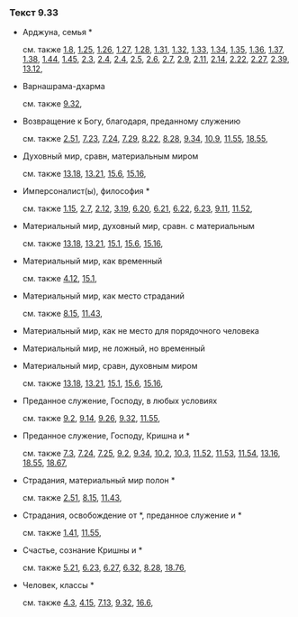 ### Текст 9.33
	
- Арджуна, семья *

	см. также  [1.8](../01/0108.md),  [1.25](../01/0125.md),  [1.26](../01/0126.md),  [1.27](../01/0127.md),  [1.28](../01/0128.md),  [1.31](../01/0131.md),  [1.32](../01/0132.md),  [1.33](../01/0133.md),  [1.34](../01/0134.md),  [1.35](../01/0135.md),  [1.36](../01/0136.md),  [1.37](../01/0137.md),  [1.38](../01/0138.md),  [1.44](../01/0144.md),  [1.45](../01/0145.md),  [2.3](../02/0203.md),  [2.4](../02/0204.md),  [2.4](../02/0204.md),  [2.5](../02/0205.md),  [2.6](../02/0206.md),  [2.7](../02/0207.md),  [2.9](../02/0209.md),  [2.11](../02/0211.md),  [2.14](../02/0214.md),  [2.22](../02/0222.md),  [2.27](../02/0227.md),  [2.39](../02/0239.md),  [13.12](../13/1312.md), 
	
- Варнашрама-дхарма

	см. также  [9.32](../09/0932.md), 
	
- Возвращение к Богу, благодаря, преданному служению

	см. также  [2.51](../02/0251.md),  [7.23](../07/0723.md),  [7.24](../07/0724.md),  [7.29](../07/0729.md),  [8.22](../08/0822.md),  [8.28](../08/0828.md),  [9.34](../09/0934.md),  [10.9](../10/1009.md),  [11.55](../11/1155.md),  [18.55](../18/1855.md), 
	
- Духовный мир, сравн, материальным миром

	см. также  [13.18](../13/1318.md),  [13.21](../13/1321.md),  [15.6](../15/1506.md),  [15.16](../15/1516.md), 
	
- Имперсоналист(ы), философия *

	см. также  [1.15](../01/0115.md),  [2.7](../02/0207.md),  [2.12](../02/0212.md),  [3.19](../03/0319.md),  [6.20](../06/0620.md),  [6.21](../06/0621.md),  [6.22](../06/0622.md),  [6.23](../06/0623.md),  [9.11](../09/0911.md),  [11.52](../11/1152.md), 
	
- Материальный мир, духовный мир, сравн. с материальным

	см. также  [13.18](../13/1318.md),  [13.21](../13/1321.md),  [15.1](../15/1501.md),  [15.6](../15/1506.md),  [15.16](../15/1516.md), 
	
- Материальный мир, как временный

	см. также  [4.12](../04/0412.md),  [15.1](../15/1501.md), 
	
- Материальный мир, как место страданий

	см. также  [8.15](../08/0815.md),  [11.43](../11/1143.md), 
	
- Материальный мир, как не место для порядочного человека

	
- Материальный мир, не ложный, но временный

	
- Материальный мир, сравн, духовным миром

	см. также  [13.18](../13/1318.md),  [13.21](../13/1321.md),  [15.1](../15/1501.md),  [15.6](../15/1506.md),  [15.16](../15/1516.md), 
	
- Преданное служение, Господу, в любых условиях

	см. также  [9.2](../09/0902.md),  [9.14](../09/0914.md),  [9.26](../09/0926.md),  [9.32](../09/0932.md),  [11.55](../11/1155.md), 
	
- Преданное служение, Господу, Кришна и *

	см. также  [7.3](../07/0703.md),  [7.24](../07/0724.md),  [7.25](../07/0725.md),  [9.2](../09/0902.md),  [9.34](../09/0934.md),  [10.2](../10/1002.md),  [10.3](../10/1003.md),  [11.52](../11/1152.md),  [11.53](../11/1153.md),  [11.54](../11/1154.md),  [13.16](../13/1316.md),  [18.55](../18/1855.md),  [18.67](../18/1867.md), 
	
- Страдания, материальный мир полон *

	см. также  [2.51](../02/0251.md),  [8.15](../08/0815.md),  [11.43](../11/1143.md), 
	
- Страдания, освобождение от *, преданное служение и *

	см. также  [1.41](../01/0141.md),  [11.55](../11/1155.md), 
	
- Счастье, сознание Кришны и *

	см. также  [5.21](../05/0521.md),  [6.23](../06/0623.md),  [6.27](../06/0627.md),  [6.32](../06/0632.md),  [8.28](../08/0828.md),  [18.76](../18/1876.md), 
	
- Человек, классы *

	см. также  [4.3](../04/0403.md),  [4.15](../04/0415.md),  [7.13](../07/0713.md),  [9.32](../09/0932.md),  [16.6](../16/1606.md), 
